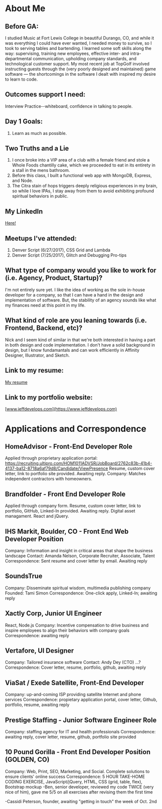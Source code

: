 # About Me

## Before GA:
I studied Music at Fort Lewis College in beautiful Durango, CO, and while it was everything I could have ever wanted, I needed money to survive, so I took to serving tables and bartending. I learned some soft skills along the way: supervising, training new employees, effective inter- and intra-departmental communication, upholding company standards, and technological customer support. My most recent job at TopGolf involved instructing guests through the (very poorly designed and maintained) game software &mdash; the shortcomings in the software I dealt with inspired my desire to learn to code.

## Outcomes support I need:
 Interview Practice--whiteboard, confidence in talking to people. 

## Day 1 Goals:
1. Learn as much as possible.

## Two Truths and a Lie

1. I once broke into a VIP area of a club with a female friend and stole a Whole Foods chantilly cake, which we proceeded to eat in its entirety in
a stall in the mens bathroom. 
2. Before this class, I built a functional web app with MongoDB, Express, and Node. 
3. The Citra stain of hops triggers deeply religious experiences in my brain, so while I love IPAs, I stay away from them to avoid exhibiting
profound spiritual behaviors in public.

## My LinkedIn
[Here!](https://www.linkedin.com/in/jeff-develops/)

## Meetups I've attended:
1. Denver Script (6/27/2017), CSS Grid and Lambda
2. Denver Script (7/25/2017), Glitch and Debugging Pro-tips

## What type of company would you like to work for (i.e. Agency, Product, Startup)?
I'm not entirely sure yet. I like the idea of working as the sole in-house developer for a company, so that I can have a hand in the design and implementation of software. But, the stability of an agency sounds like what my finances need at this point in my life. 

## What kind of role are you leaning towards (i.e. Frontend, Backend, etc)?
Nick and I seem kind of similar in that we're both interested in having a part in both design and code implementation. I don't have a solid
background in design, but I know fundamantals and can work efficiently in Affinity Designer, Illustrator, and Sketch.

## Link to my resume: 
[My resume](./Jeff_Reynolds_Resume.pdf)

## Link to my portfolio website: 
[www.jeffdevelops.com](https://www.jeffdevelops.com)

# Applications and Correspondence
## HomeAdvisor - Front-End Developer Role
Applied through proprietary application portal: https://recruiting.ultipro.com/HOM1011ADVSR/JobBoard/2762c83b-41b4-4137-ba12-8718a6af79d8/Candidate/ViewPresence Resume, custom cover letter, link to portfolio site provided.
Awaiting reply.
Company: Matches independent contractors with homeowners.

## Brandfolder - Front End Developer Role
Applied through company form. Resume, custom cover letter, link to portfolio, GitHub, Linked-In provided. Awaiting reply.
Digital asset managament. React and jQuery.

## IHS Markit, Boulder, CO - Front End Web Developer Position
Company: Information and insight in critical areas that shape the business landscape
Contact: Amanda Nelson, Corporate Recruiter, Associate, Talent
Correspondence:
Sent resume and cover letter by email. Awaiting reply

## SoundsTrue
Company: Disseminate spiritual wisdom, multimedia publishing company
Founded: Tami Simon
Correspondence: One-click apply, Linked-In; awaiting reply

## Xactly Corp, Junior UI Engineer
React, Node.js
Company: Incentive compensation to drive business and inspire employees to align their behaviors with company goals
Correspondence: awaiting reply

## Vertafore, UI Designer
Company: Tailored insurance software
Contact: Andy Dey (CTO) ...?
Correspondence: Cover letter, resume, portfolio, github, awaiting reply

## ViaSat / Exede Satellite, Front-End Developer
Company: up-and-coming ISP providing satellite Internet and phone services
Correspondence: propietary application portal, cover letter, Github, portfolio, resume, awaiting reply

## Prestige Staffing - Junior Software Engineer Role
Company: staffing agency for IT and health professionals
Correspondence: awaiting reply, cover letter, resume, github, portfolio site provided

## 10 Pound Gorilla - Front End Developer Position (GOLDEN, CO)
Company: Web, Print, SEO, Marketing, and Social. Complete solutions to ensure clients' online success
Correspondence: 5 HOUR TAKE-HOME CODING EXERCISE, JavaScript/jQuery, HTML, CSS (grid, table, flex), Bootstrap mockup
 -Ben, senior developer, reviewed my code TWICE (very nice of him), gave me 5/5 on all exercises after revising them the first time
 
 -Cassidi Peterson, founder, awaiting "getting in touch" the week of Oct. 2nd

